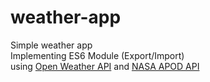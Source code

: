 # weather-app
Simple weather app <br>
Implementing ES6 Module (Export/Import) <br>
using <a href="https://openweathermap.org/api">Open Weather API</a> and <a href="https://api.nasa.gov/planetary/apod">NASA APOD API</a>
